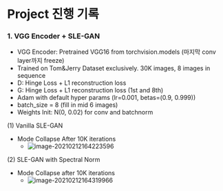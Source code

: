 # Project 진행 기록



### 1. VGG Encoder + SLE-GAN

- VGG Encoder: Pretrained VGG16 from torchvision.models (마지막 conv layer까지 freeze)
- Trained on Tom&Jerry Dataset exclusively. 30K images, 8 images in sequence
- D: Hinge Loss + L1 reconstruction loss
- G: Hinge Loss + L1 reconstruction loss (1st and 8th)
- Adam with default hyper params (lr=0.001, betas=(0.9, 0.999))
- batch_size = 8 (fill in mid 6 images)
- Weights Init: N(0, 0.02) for conv and batchnorm

(1) Vanilla SLE-GAN

- Mode Collapse After 10K iterations 
  - ![image-20210212164223596](C:\Users\rin46\AppData\Roaming\Typora\typora-user-images\image-20210212164223596.png)

(2) SLE-GAN with Spectral Norm

- Mode Collapse after 10K iterations
  - ![image-20210212164319966](C:\Users\rin46\AppData\Roaming\Typora\typora-user-images\image-20210212164319966.png)